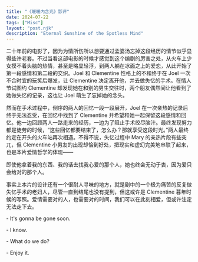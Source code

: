 ```yaml
---
title: "《暖暖内含光》影评"
date: 2024-07-22
tags: ["Misc"]
layout: "post.njk"
description: "Eternal Sunshine of the Spotless Mind"
---
```


二十年前的电影了，因为为情所伤所以想要通过孟婆汤忘掉这段经历的情节似乎显得些许老套。不过当看这部电影的时候才感觉到这个编剧的厉害之处，从火车上少女摸不着头脑的热情，甚至是略显轻浮，到两人躺在冰面之上的爱恋，从此开始了第一段感情和第二段的交织。Joel 和 Clementine 性格上的不和终于在 Joel 一次不合时宜的玩笑后爆发，让 Clementine 决定离开他，并去做失忆的手术。在情人节试图约 Clementine 却发现她在和别的男生交往时，两个朋友偶然间让他看到了她做失忆的记录，这也让 Joel 萌生了忘掉她的念头。

然而在手术过程中，倒序的两人的回忆一段一段展开，Joel 在一次亲热的记录后终于无法忍受，在回忆中找到了 Clementine 并希望和她一起保留这段感情和回忆。他一边回顾两人一路走来的经历，一边为了阻止手术绞尽脑汁。最终发现努力都是徒劳的时候，“这些回忆都要结束了，怎么办？那就享受这段时光。”两人最终约定在开头的火车站再次相遇。不得不说，失忆过程中 Mary 的亲热片段有些突兀，但 Clementine 小男友的出现却恰到好处，把现实和虚幻完美地串联了起来，也是本片爱情哲学的体现——

即使他拿着我的东西、我的话去找我心爱的那个人，她也终会无动于衷，因为爱只会给对的那个人。

事实上本片的设计还有一个很耐人寻味的地方，就是剧中的一个极为痛苦的反复做失忆手术的老妇人，尽管一直到结尾也没有提到，但这或许是 Clementine 暮年时候的写照。爱情需要对的人，也需要对的时间，我们可以在此刻相爱，但或许注定无法走下去。

\- It's gonna be gone soon.

\- I know.

\- What do we do?

\- Enjoy it.